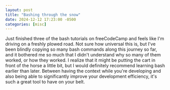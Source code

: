 ```yaml
---
layout: post
title: "Bashing through the snow"
date: 2024-12-12 17:23:00 -0500
categories: [misc]
---
```

Just finished three of the bash tutorials on freeCodeCamp and feels like I'm driving on a freshly plowed road. Not sure how universal this is, but I've been blindly copying so many bash commands along this journey so far, and it bothered me so much that I didn't understand why so many of them worked, or how they worked. I realize that it might be putting the cart in front of the horse a little bit, but I would definitely recommend learning bash earlier than later. Between having the context while you're developing and also being able to significantly improve your development efficiency, it's such a great tool to have on your belt.
<!--more-->